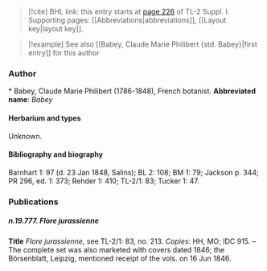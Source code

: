 > [!cite] BHL link: this entry starts at [page 226](https://www.biodiversitylibrary.org/page/33264953) of TL-2 Suppl. I.
> Supporting pages: [[Abbreviations|abbreviations]], [[Layout key|layout key]].

> [!example] See also [[Babey, Claude Marie Philibert {std. Babey}|first entry]] for this author

### Author

\* Babey, Claude Marie Philibert (1786-1848), French botanist. 
**Abbreviated name**: *Babey*

#### Herbarium and types

Unknown.

#### Bibliography and biography

Barnhart 1: 97 (d. 23 Jan 1848, Salins); BL 2: 108; BM 1: 79; Jackson p. 344; PR 296, ed. 1: 373; Rehder 1: 410; TL-2/1: 83; Tucker 1: 47.

### Publications

##### n.19.777. Flore jurassienne

**Title**
*Flore jurassienne*, see TL-2/1: 83, no. 213. *Copies*: HH, MO; IDC 915. – The complete set was also marketed with covers dated 1846; the Börsenblatt, Leipzig, mentioned receipt of the vols. on 16 Jun 1846.

